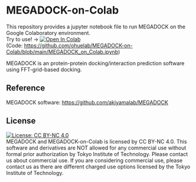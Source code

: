 # MEGADOCK-on-Colab
This repository provides a jupyter notebook file to run MEGADOCK on the Google Colaboratory environment.  
Try to use! → [![Open In Colab](https://colab.research.google.com/assets/colab-badge.svg)](http://colab.research.google.com/github/ohuelab/MEGADOCK-on-Colab/blob/main/MEGADOCK_on_Colab.ipynb)  
(Code: https://github.com/ohuelab/MEGADOCK-on-Colab/blob/main/MEGADOCK_on_Colab.ipynb)


MEGADOCK is an protein-protein docking/interaction prediction software using FFT-grid-based docking.  

## Reference
MEGADOCK software: https://github.com/akiyamalab/MEGADOCK

## License
[![License: CC BY-NC 4.0](https://licensebuttons.net/l/by-nc/4.0/80x15.png)](https://creativecommons.org/licenses/by-nc/4.0/)  
MEGADOCK and MEGADOCK-on-Colab is licensed by CC BY-NC 4.0. This software and derivatives are NOT allowed for any commercial use without formal prior authorization by Tokyo Institute of Technology. Please contact us about commercial use. If you are considering commercial use, please contact us as there are different charged use options licensed by the Tokyo Institute of Technology.
